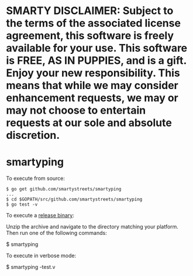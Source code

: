 # SMARTY DISCLAIMER: Subject to the terms of the associated license agreement, this software is freely available for your use. This software is FREE, AS IN PUPPIES, and is a gift. Enjoy your new responsibility. This means that while we may consider enhancement requests, we may or may not choose to entertain requests at our sole and absolute discretion.

# smartyping

To execute from source:

```
$ go get github.com/smartystreets/smartyping
...
$ cd $GOPATH/src/github.com/smartystreets/smartyping
$ go test -v
```

To execute a [release binary](https://github.com/smartystreets/smartyping/releases):

Unzip the archive and navigate to the directory matching your platform. Then run one of the following commands:

$ smartyping

To execute in verbose mode:

$ smartyping -test.v

